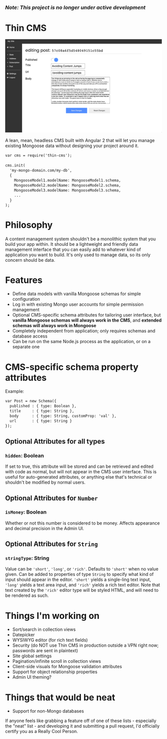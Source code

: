 ### _Note: This project is no longer under active development_

# Thin CMS
![Alt text](/screen-capture.png?raw=true)

A lean, mean, headless CMS built with Angular 2 that will let you manage existing Mongoose data without designing your project around it.

```
var cms = require('thin-cms');

cms.init(
  'my-mongo-domain.com/my-db',
  {
    MongooseModel1.modelName: MongooseModel1.schema,
    MongooseModel2.modelName: MongooseModel2.schema,
    MongooseModel3.modelName: MongooseModel3.schema,
    ...
  }
);
```

# Philosophy
A content management system shouldn't be a monolithic system that you build your app
within. It should be a lightweight and friendly data management interface that you can easily add to whatever
kind of application you want to build. It's only used to manage data, so its only concern should be data.

# Features
- Define data models with vanilla Mongoose schemas for simple configuration
- Log in with existing Mongo user accounts for simple permission management
- Optional CMS-specific schema attributes for tailoring user interface, but **vanilla
Mongoose schemas will always work in the CMS**, and **extended schemas will
always work in Mongoose**
- Completely independent from application; only requires schemas and database access
- Can be run on the same Node.js process as the application, or on a separate one

# CMS-specific schema property attributes
Example:
```
var Post = new Schema({
  published : { type: Boolean },
  title     : { type: String },
  body      : { type: String, customProp: 'val' },
  url       : { type: String }
});
```

## Optional Attributes for all types
### `hidden`: Boolean
If set to true, this attribute will be stored and can be retrieved and edited
with code as normal, but will not appear in the CMS user interface. This is
useful for auto-generated attributes, or anything else that's technical or
shouldn't be modified by normal users.

## Optional Attributes for `Number`
### `isMoney`: Boolean
Whether or not this number is considered to be money. Affects appearance
and decimal precision in the Admin UI.

## Optional Attributes for `String`
### `stringType`: String
Value can be `'short'`, `'long'`, or `'rich'`. Defaults to `'short'` when
no value given. Can be added to properties of type `String` to specify what kind of input
should appear in the editor. `'short'` yields a single-ling text input, `'long'` yields a
text area input, and `'rich'` yields a rich text editor. Note that text created by the
`'rich'` editor type will be styled HTML, and will need to be rendered as such.

# Things I'm working on
- Sort/search in collection views
- Datepicker
- WYSIWYG editor (for rich text fields)
- Security (do NOT use Thin CMS in production outside a VPN right now; passwords are sent in plaintext)
- Site global settings
- Pagination/infinite scroll in collection views
- Client-side visuals for Mongoose validation attributes
- Support for object relationship properties
- Admin UI theming?


# Things that would be neat
- Support for non-Mongo databases

If anyone feels like grabbing a feature off of one of these lists - especially the "neat" list - and developing it and submitting a pull request, I'd officially certify you as a Really Cool Person.
